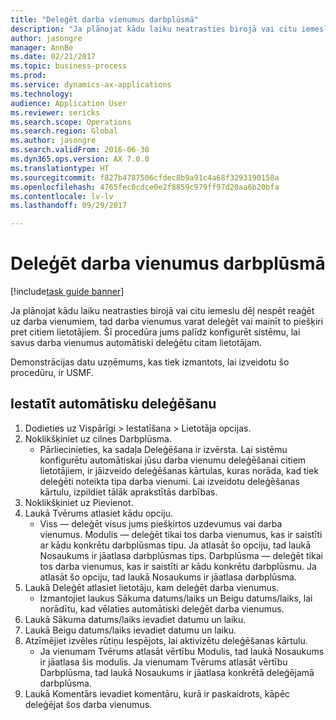 ```yaml
--- 
title: "Deleģēt darba vienumus darbplūsmā"
description: "Ja plānojat kādu laiku neatrasties birojā vai citu iemeslu dēļ nespēt reaģēt uz darba vienumiem, tad darba vienumus varat deleģēt vai mainīt to piešķiri pret citiem lietotājiem."
author: jasongre
manager: AnnBe
ms.date: 02/21/2017
ms.topic: business-process
ms.prod: 
ms.service: dynamics-ax-applications
ms.technology: 
audience: Application User
ms.reviewer: sericks
ms.search.scope: Operations
ms.search.region: Global
ms.author: jasongre
ms.search.validFrom: 2016-06-30
ms.dyn365.ops.version: AX 7.0.0
ms.translationtype: HT
ms.sourcegitcommit: f827b4787506cfdec8b9a91c4a68f3293190158a
ms.openlocfilehash: 4765fec0cdce0e2f8859c979ff97d20aa6b20bfa
ms.contentlocale: lv-lv
ms.lasthandoff: 09/29/2017

---
```

# <a name="delegate-work-items-in-a-workflow"></a>Deleģēt darba vienumus darbplūsmā

[!include[task guide banner](../../includes/task-guide-banner.md)]

Ja plānojat kādu laiku neatrasties birojā vai citu iemeslu dēļ nespēt reaģēt uz darba vienumiem, tad darba vienumus varat deleģēt vai mainīt to piešķiri pret citiem lietotājiem. Šī procedūra jums palīdz konfigurēt sistēmu, lai savus darba vienumus automātiski deleģētu citam lietotājam.



Demonstrācijas datu uzņēmums, kas tiek izmantots, lai izveidotu šo procedūru, ir USMF.


## <a name="set-up-automatic-delegation"></a>Iestatīt automātisku deleģēšanu
1. Dodieties uz Vispārīgi > Iestatīšana > Lietotāja opcijas.
2. Noklikšķiniet uz cilnes Darbplūsma.
    * Pārliecinieties, ka sadaļa Deleģēšana ir izvērsta.    Lai sistēmu konfigurētu automātiskai jūsu darba vienumu deleģēšanai citiem lietotājiem, ir jāizveido deleģēšanas kārtulas, kuras norāda, kad tiek deleģēti noteikta tipa darba vienumi. Lai izveidotu deleģēšanas kārtulu, izpildiet tālāk aprakstītās darbības.  
3. Noklikšķiniet uz Pievienot.
4. Laukā Tvērums atlasiet kādu opciju.
    * Viss — deleģēt visus jums piešķirtos uzdevumus vai darba vienumus.    Modulis — deleģēt tikai tos darba vienumus, kas ir saistīti ar kādu konkrētu darbplūsmas tipu. Ja atlasāt šo opciju, tad laukā Nosaukums ir jāatlasa darbplūsmas tips.    Darbplūsma — deleģēt tikai tos darba vienumus, kas ir saistīti ar kādu konkrētu darbplūsmu. Ja atlasāt šo opciju, tad laukā Nosaukums ir jāatlasa darbplūsma.  
5. Laukā Deleģēt atlasiet lietotāju, kam deleģēt darba vienumus.
    * Izmantojiet laukus Sākuma datums/laiks un Beigu datums/laiks, lai norādītu, kad vēlaties automātiski deleģēt darba vienumus.  
6. Laukā Sākuma datums/laiks ievadiet datumu un laiku.
7. Laukā Beigu datums/laiks ievadiet datumu un laiku.
8. Atzīmējiet izvēles rūtiņu Iespējots, lai aktivizētu deleģēšanas kārtulu.
    * Ja vienumam Tvērums atlasāt vērtību Modulis, tad laukā Nosaukums ir jāatlasa šis modulis.    Ja vienumam Tvērums atlasāt vērtību Darbplūsma, tad laukā Nosaukums ir jāatlasa konkrētā deleģējamā darbplūsma.  
9. Laukā Komentārs ievadiet komentāru, kurā ir paskaidrots, kāpēc deleģējat šos darba vienumus.


